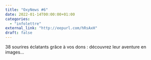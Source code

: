 ```yaml
---
title: "OxyNews #6"
date: 2022-01-14T00:00:00+01:00
categories: 
  - "infolettre"
external_link: "http://eepurl.com/hRsAxH"
draft: false
---
```

38 sourires éclatants grâce à vos dons : découvrez leur aventure en images...
